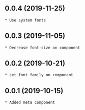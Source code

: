 ## 0.0.4 (2019-11-25)
    * Use system fonts 

## 0.0.3 (2019-11-05)
    * Decrease font-size on component

## 0.0.2 (2019-10-21)
    * set font family on component

## 0.0.1 (2019-10-15)
    * Added meta component
